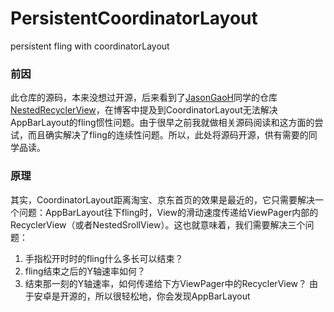# PersistentCoordinatorLayout
persistent fling with coordinatorLayout

### 前因
此仓库的源码，本来没想过开源，后来看到了[JasonGaoH](https://github.com/JasonGaoH)同学的仓库[NestedRecyclerView](https://github.com/JasonGaoH/NestedRecyclerView)，在博客中提及到CoordinatorLayout无法解决AppBarLayout的fling惯性问题。由于很早之前我就做相关源码阅读和这方面的尝试，而且确实解决了fling的连续性问题。所以，此处将源码开源，供有需要的同学品读。

### 原理
其实，CoordinatorLayout距离淘宝、京东首页的效果是最近的，它只需要解决一个问题：AppBarLayout往下fling时，View的滑动速度传递给ViewPager内部的RecyclerView（或者NestedSrollView）。这也就意味着，我们需要解决三个问题：
1. 手指松开时时的fling什么多长可以结束？
2. fling结束之后的Y轴速率如何？
3. 结束那一刻的Y轴速率，如何传递给下方ViewPager中的RecyclerView？
由于安卓是开源的，所以很轻松地，你会发现AppBarLayout
